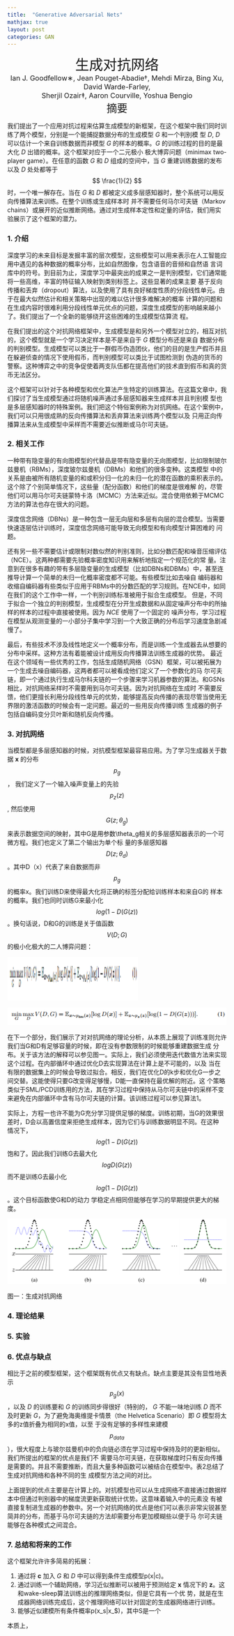 ```yaml
---
title:  "Generative Adversarial Nets"
mathjax: true
layout: post
categories: GAN
---
```

<center><font size="6">生成对抗网络</font></center>

<center><font size="3">Ian J. Goodfellow∗, Jean Pouget-Abadie†, Mehdi Mirza, Bing Xu, David Warde-Farley,</font></center>

<center><font size="3">Sherjil Ozair‡, Aaron Courville, Yoshua Bengio</font></center>

<center><font size="5">摘要</font></center>

我们提出了一个应用对抗过程来估算生成模型的新框架，在这个框架中我们同时训练了两个模型，分别是一个能捕捉数据分布的生成模型 *G* 和一个判别模
型 *D*, *D* 可以估计一个来自训练数据而非模型 *G* 的样本的概率。*G* 的训练过程的目的是最大化 *D* 出错的概率。这个框架对应于一个二元极小
极大博弈问题（minimax two-player game）。在任意的函数 *G* 和 *D* 组成的空间中，当 *G* 重建训练数据的发布以及 *D* 处处都等于
$$ \frac{1}{2} $$ 时，一个唯一解存在。当在 *G* 和 *D* 都被定义成多层感知器时，整个系统可以用反向传播算法来训练。在整个训练或生成样本时
并不需要任何马尔可夫链（Markov chains）或展开的近似推断网络。通过对生成样本定性和定量的评估，我们用实验展示了这个框架的潜力。

### 1. 介绍

深度学习的未来目标是发掘丰富的层次模型，这些模型可以用来表示在人工智能应用中遇见的各种数据的概率分布，比如自然图像，包含语音的音频和自然语
言词库中的符号。到目前为止，深度学习中最突出的成果之一是判别模型，它们通常能将一些高维，丰富的特征输入映射到类别标签上。这些显著的成果主要
基于反向传播和丢弃（dropout）算法，以及使用了具有良好梯度性质的分段线性单元。由于在最大似然估计和相关策略中出现的难以估计很多难解决的概率
计算的问题和在生成内容时很难利用分段线性单元优点的问题，深度生成模型的影响越来越小了。我们提出了一个全新的能够绕开这些困难的生成模型估算流
程。

在我们提出的这个对抗网络框架中，生成模型是和另外一个模型对立的，相互对抗的，这个模型就是一个学习决定样本是不是来自于 *G* 模型分布还是来自
数据分布的判别模型。生成模型可以类比于一群假币伪造团伙，他们的目的是生产假币并且在躲避侦查的情况下使用假币，而判别模型可以类比于试图检测到
伪造的货币的警察。这种博弈之中的竞争促使着两支队伍都在提高他们的技术直到假币和真的货币无法区分。

这个框架可以针对于各种模型和优化算法产生特定的训练算法。在这篇文章中，我们探讨了当生成模型通过将随机噪声通过多层感知器来生成样本并且判别模
型也是多层感知器时的特殊案例。我们把这个特俗案例称为对抗网络。在这个案例中，我们可以只用很成熟的反向传播算法和丢弃算法来训练两个模型以及
只用正向传播算法来从生成模型中采样而不需要近似推断或马尔可夫链。

### 2. 相关工作

一种带有隐变量的有向图模型的代替品是带有隐变量的无向图模型，比如限制玻尔兹曼机（RBMs），深度玻尔兹曼机（DBMs）和他们的很多变种。这类模型
中的关系是由被所有随机变量的和或积分归一化的未归一化的潜在函数的乘积表示的。这个除了个别简单情况下，这些量（配分函数）和他们的梯度是很难解
的，尽管他们可以用马尔可夫链蒙特卡洛（MCMC）方法来近似。混合使用依赖于MCMC方法的算法也存在很大的问题。

深度信念网络（DBNs）是一种包含一层无向层和多层有向层的混合模型。当需要快速逐层估计训练时，深度信念网络可能导致无向模型和有向模型计算困难的
问题。

还有另一些不需要估计或限制对数似然的判别准则，比如分数匹配和噪音压缩评估（NCE）。这两种都需要先验概率密度知识用来解析地指定一个规范化的常
量。注意到在很多有趣的带有多层隐变量的生成模型（比如DBNs和DBMs）中，甚至连推导计算一个简单的未归一化概率密度都不可能。有些模型比如去噪自
编码器和收缩自编码器有些类似于应用于RBMs中的分数匹配的学习规则。在NCE中，如同在我们的这个工作中一样，一个判别训练标准被用于拟合生成模型。
但是，不同于拟合一个独立的判别模型，生成模型在分开生成数据和从固定噪声分布中的所抽样的样本的过程中直接被使用。因为 *NCE* 使用了一个固定的
噪声分布，学习过程在模型从观测变量的一小部分子集中学习到一个大致正确的分布后学习速度急剧减慢了。

最后，有些技术不涉及线性地定义一个概率分布，而是训练一个生成器去从想要的分布中采样。这种方法有着能被设计成用反向传播算法训练生成器的优势。
最近在这个领域有一些优秀的工作，包括生成随机网络（GSN）框架，可以被拓展为一个生成去噪自编码器，这两者都可以被看成他们定义了一个参数化的马
尔可夫链，即一个通过执行生成马尔科夫链的一个步骤来学习机器参数的算法。和GSNs相比，对抗网络采样时不需要用到马尔可夫链。因为对抗网络在生成时
不需要反馈，他们更擅长利用分段线性单元的优势，能够提高反向传播的表现尽管当使用无界限的激活函数的时候会有一定问题。最近的一些用反向传播训练
生成器的例子包括自编码变分贝叶斯和随机反向传播。

### 3. 对抗网络

当模型都是多层感知器的时候，对抗模型框架最容易应用。为了学习生成器关于数据 **x** 的分布 $$p_g$$， 我们定义了一个输入噪声变量上的先验 $$p_z(z)$$,
然后使用$$G(z;\theta_g)$$来表示数据空间的映射，其中G是用参数\theta_g相关的多层感知器表示的一个可微方程。我们也定义了第二个输出为单个标
量的多层感知器$$D(z;\theta_d)$$。其中D（x）代表了来自数据而非$$p_g$$的概率x。我们训练D来使得最大化将正确的标签分配给训练样本和来自G的
样本的概率。我们也同时训练G来最小化$$log(1-D(G(z))$$。换句话说，D和G的训练是关于值函数$$V(D;G)$$的极小化极大的二人博弈问题：


<img src="../assets/equ1.png"  alt="eq1" width="300" height="100"/>

![equ1](../assets/equ1.png)

在下一个部分，我们展示了对对抗网络的理论分析，从本质上展现了训练准则允许我们当G和D有足够容量的时候，即在没有参数限制的时候能够重建数据生成
分布。关于该方法的解释可以参见图一。实际上，我们必须使用迭代数值方法来实现这个过程。在内部循环中通过优化D去实现算法在计算上是不可能的，以及
当在有限的数据集上的时候会导致过拟合。相反，我们在优化D的k步和优化G一步之间交替。这能使得只要G改变得足够慢，D能一直保持在最优解的附近。这
个策略类似于SML/PCD训练用的方法，其在学习过程中保持从马尔可夫链中的采样不变来避免在内部循环中含有马尔可夫链的计算。该训练过程可以参见算法1。

实际上，方程一也许不能为G充分学习提供足够的梯度。训练初期，当G的效果很差时，D会以高置信度来拒绝生成样本，因为它们与训练数据明显不同。在这种
情况下，$$log(1-D(G(z))$$饱和了。因此我们训练G去最大化$$logD(G(z))$$而不是训练G去最小化$$log(1-D(G(z))$$。这个目标函数使G和D的动力
学稳定点相同但能够在学习的早期提供更大的梯度。

![equ1](../assets/process.png)

图一：生成对抗网络

### 4. 理论结果

### 5. 实验

### 6. 优点与缺点

相比于之前的模型框架，这个框架既有优点又有缺点。缺点主要是其没有显性地表示$$p_g(x)$$，以及 *D* 的训练要和 *G* 的训练同步得很好（特别的，
*G* 不能一味地训练 *D* 而不及时更新 *G*，为了避免海奥维提卡情景（the Helvetica Scenario）即 *G* 模型将太多的z值折叠为相同的x值，以至
于没有足够的多样性来建模$$p_{data}$$），很大程度上与玻尔兹曼机中的负向链必须在学习过程中保持及时的更新相似。我们所提出的框架的优点是我们不
需要马尔可夫链，在获取梯度时只有反向传播是需要的。并且不需要推断，而且大量多种函数可以被结合在模型中。表2总结了生成对抗网络和各种不同的生
成模型方法之间的对比。

上面提到的优点主要是在计算上的。对抗模型也可以从生成网络不直接通过数据样本中但通过判别器中的梯度流更新获取统计优势。这意味着输入中的元素没
有被直接复制进生成器的参数中。另一个对抗网络的优点是他们可以表示非常尖锐甚至简并的分布，而基于马尔可夫链的方法却需要分布更加模糊些以便于马
尔可夫链能够在各种模式之间混合。

### 7. 总结和将来的工作

这个框架允许许多简易的拓展：

1. 通过将 **c** 加入 *G* 和 *D* 中可以得到条件生成模型p(x|c)。
2. 通过训练一个辅助网络，学习近似推断可以被用于预测给定 **x** 情况下的 **z**。这和wake-sleep算法训练出的推理网络类似，但是它具有一个优
势，就是在生成器网络训练完成后，这个推理网络可以针对固定的生成器网络进行训练。
3. 能够近似建模所有条件概率p(x_s|x_\$)，其中S是一个

本质上，
